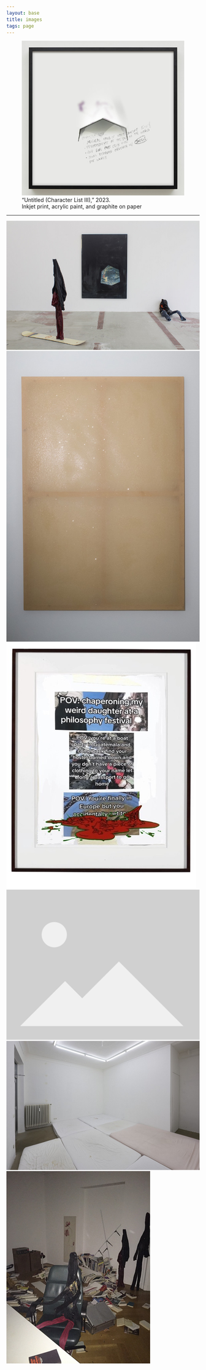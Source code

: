 ```yaml
---
layout: base
title: images
tags: page
---
```


<figure>
<img src="assets/images/halo.jpg" alt="Technology Doesn't Deliver On It's Promises Anymore">
<figcaption>“Untitled (Character List III),” 2023.<br>Inkjet print, acrylic paint, and graphite on paper</figcaption>
</figure>

***
[![1.jpg](assets/images/1.jpg)](assets/images/1.jpg)
[![2.jpg](assets/images/2.jpg)](assets/images/2.jpg)
![philosophy.jpg](assets/images/philosophy.jpg)
[![0.jpg](assets/images/placeholder.svg)](assets/images/placeholder.svg)
[![6.jpg](assets/images/6.jpg)](assets/images/6.jpg)
[![relatable_mess.jpg](assets/images/relatable_mess.jpg)](assets/images/relatable_mess.jpg)